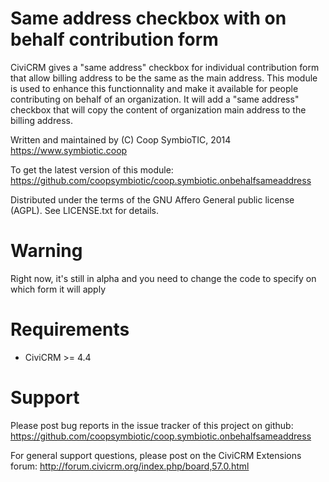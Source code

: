 Same address checkbox with on behalf contribution form
======================================================

CiviCRM gives a "same address" checkbox for individual contribution form that allow billing address to be the same as the main address.
This module is used to enhance this functionnality and make it available for people contributing on behalf of an organization.
It will add a "same address" checkbox that will copy the content of organization main address to the billing address.

Written and maintained by (C) Coop SymbioTIC, 2014 https://www.symbiotic.coop

To get the latest version of this module: https://github.com/coopsymbiotic/coop.symbiotic.onbehalfsameaddress

Distributed under the terms of the GNU Affero General public license (AGPL). See LICENSE.txt for details.

Warning
=======

Right now, it's still in alpha and you need to change the code to specify on which form it will apply


Requirements
============

- CiviCRM >= 4.4


Support
=======

Please post bug reports in the issue tracker of this project on github:
https://github.com/coopsymbiotic/coop.symbiotic.onbehalfsameaddress

For general support questions, please post on the CiviCRM Extensions forum:
http://forum.civicrm.org/index.php/board,57.0.html
